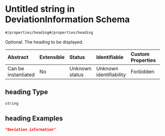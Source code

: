 # Untitled string in DeviationInformation Schema

```txt
#/properties/heading#/properties/heading
```

Optional. The heading to be displayed.

| Abstract            | Extensible | Status         | Identifiable            | Custom Properties | Additional Properties | Access Restrictions | Defined In                                                                                                         |
| :------------------ | :--------- | :------------- | :---------------------- | :---------------- | :-------------------- | :------------------ | :----------------------------------------------------------------------------------------------------------------- |
| Can be instantiated | No         | Unknown status | Unknown identifiability | Forbidden         | Allowed               | none                | [deviation-information.json*](../../schema/extended-information/deviation-information.json "open original schema") |

## heading Type

`string`

## heading Examples

```json
"Deviation information"
```
